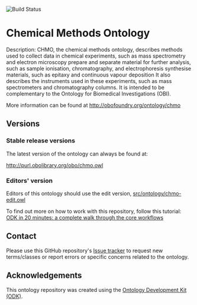 
![Build Status](https://github.com/rsc-ontologies/rsc-cmo/actions/workflows/qc.yml/badge.svg)
# Chemical Methods Ontology

Description: CHMO, the chemical methods ontology, describes methods used to collect data in chemical experiments, such as mass spectrometry and electron microscopy prepare and separate material for further analysis, such as sample ionisation, chromatography, and electrophoresis synthesise materials, such as epitaxy and continuous vapour deposition It also describes the instruments used in these experiments, such as mass spectrometers and chromatography columns. It is intended to be complementary to the Ontology for Biomedical Investigations (OBI).

More information can be found at http://obofoundry.org/ontology/chmo

## Versions

### Stable release versions

The latest version of the ontology can always be found at:

http://purl.obolibrary.org/obo/chmo.owl

### Editors' version

Editors of this ontology should use the edit version, [src/ontology/chmo-edit.owl](src/ontology/chmo-edit.owl)

To find out more on how to work with this repository, follow this tutorial: [ODK in 20 minutes: a complete walk through the core workflows]( https://oboacademy.github.io/obook/tutorial/odk-tutorial-2)

## Contact

Please use this GitHub repository's [Issue tracker](https://github.com/rsc-ontologies/rsc-cmo/issues) to request new terms/classes or report errors or specific concerns related to the ontology.

## Acknowledgements

This ontology repository was created using the [Ontology Development Kit (ODK)](https://github.com/INCATools/ontology-development-kit).